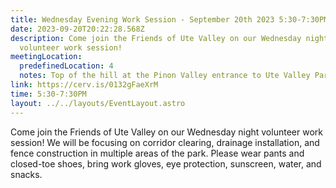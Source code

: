 ```yaml
---
title: Wednesday Evening Work Session - September 20th 2023 5:30-7:30PM
date: 2023-09-20T20:22:28.568Z
description: Come join the Friends of Ute Valley on our Wednesday night
  volunteer work session!
meetingLocation:
  predefinedLocation: 4
  notes: Top of the hill at the Pinon Valley entrance to Ute Valley Park
link: https://cerv.is/0132gFaeXrM
time: 5:30-7:30PM
layout: ../../layouts/EventLayout.astro
---
```


Come join the Friends of Ute Valley on our Wednesday night volunteer work session! We will be focusing on corridor clearing, drainage installation, and fence construction in multiple areas of the park. Please wear pants and closed-toe shoes, bring work gloves, eye protection, sunscreen, water, and snacks.
